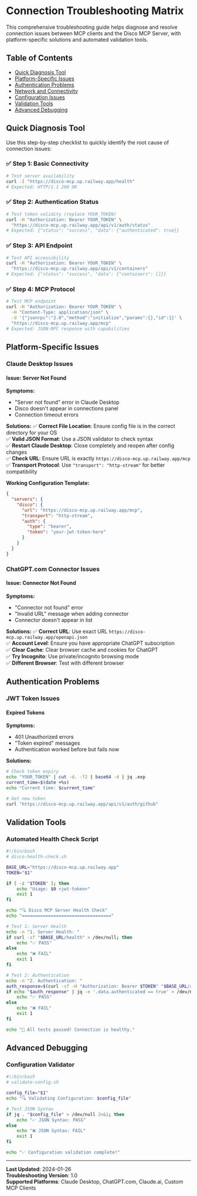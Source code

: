 # Connection Troubleshooting Matrix

This comprehensive troubleshooting guide helps diagnose and resolve connection issues between MCP clients and the Disco MCP Server, with platform-specific solutions and automated validation tools.

## Table of Contents

- [Quick Diagnosis Tool](#quick-diagnosis-tool)
- [Platform-Specific Issues](#platform-specific-issues)
- [Authentication Problems](#authentication-problems)
- [Network and Connectivity](#network-and-connectivity)
- [Configuration Issues](#configuration-issues)
- [Validation Tools](#validation-tools)
- [Advanced Debugging](#advanced-debugging)

## Quick Diagnosis Tool

Use this step-by-step checklist to quickly identify the root cause of connection issues:

### ✅ Step 1: Basic Connectivity
```bash
# Test server availability
curl -I "https://disco-mcp.up.railway.app/health"
# Expected: HTTP/1.1 200 OK
```

### ✅ Step 2: Authentication Status
```bash
# Test token validity (replace YOUR_TOKEN)
curl -H "Authorization: Bearer YOUR_TOKEN" \
  "https://disco-mcp.up.railway.app/api/v1/auth/status"
# Expected: {"status": "success", "data": {"authenticated": true}}
```

### ✅ Step 3: API Endpoint
```bash
# Test API accessibility
curl -H "Authorization: Bearer YOUR_TOKEN" \
  "https://disco-mcp.up.railway.app/api/v1/containers"
# Expected: {"status": "success", "data": {"containers": []}}
```

### ✅ Step 4: MCP Protocol
```bash
# Test MCP endpoint
curl -H "Authorization: Bearer YOUR_TOKEN" \
  -H "Content-Type: application/json" \
  -d '{"jsonrpc":"2.0","method":"initialize","params":{},"id":1}' \
  "https://disco-mcp.up.railway.app/mcp"
# Expected: JSON-RPC response with capabilities
```

## Platform-Specific Issues

### Claude Desktop Issues

#### Issue: Server Not Found
**Symptoms:**
- "Server not found" error in Claude Desktop
- Disco doesn't appear in connections panel
- Connection timeout errors

**Solutions:**
✅ **Correct File Location**: Ensure config file is in the correct directory for your OS  
✅ **Valid JSON Format**: Use a JSON validator to check syntax  
✅ **Restart Claude Desktop**: Close completely and reopen after config changes  
✅ **Check URL**: Ensure URL is exactly `https://disco-mcp.up.railway.app/mcp`  
✅ **Transport Protocol**: Use `"transport": "http-stream"` for better compatibility  

**Working Configuration Template:**
```json
{
  "servers": {
    "disco": {
      "url": "https://disco-mcp.up.railway.app/mcp",
      "transport": "http-stream",
      "auth": {
        "type": "bearer",
        "token": "your-jwt-token-here"
      }
    }
  }
}
```

### ChatGPT.com Connector Issues

#### Issue: Connector Not Found
**Symptoms:**
- "Connector not found" error
- "Invalid URL" message when adding connector
- Connector doesn't appear in list

**Solutions:**
✅ **Correct URL**: Use exact URL `https://disco-mcp.up.railway.app/openapi.json`  
✅ **Account Level**: Ensure you have appropriate ChatGPT subscription  
✅ **Clear Cache**: Clear browser cache and cookies for ChatGPT  
✅ **Try Incognito**: Use private/incognito browsing mode  
✅ **Different Browser**: Test with different browser  

## Authentication Problems

### JWT Token Issues

#### Expired Tokens
**Symptoms:**
- 401 Unauthorized errors
- "Token expired" messages
- Authentication worked before but fails now

**Solutions:**
```bash
# Check token expiry
echo "YOUR_TOKEN" | cut -d. -f2 | base64 -d | jq .exp
current_time=$(date +%s)
echo "Current time: $current_time"

# Get new token
curl "https://disco-mcp.up.railway.app/api/v1/auth/github"
```

## Validation Tools

### Automated Health Check Script

```bash
#!/bin/bash
# disco-health-check.sh

BASE_URL="https://disco-mcp.up.railway.app"
TOKEN="$1"

if [ -z "$TOKEN" ]; then
    echo "Usage: $0 <jwt-token>"
    exit 1
fi

echo "🔍 Disco MCP Server Health Check"
echo "=================================="

# Test 1: Server Health
echo -n "1. Server Health: "
if curl -sf "$BASE_URL/health" > /dev/null; then
    echo "✅ PASS"
else
    echo "❌ FAIL"
    exit 1
fi

# Test 2: Authentication
echo -n "2. Authentication: "
auth_response=$(curl -sf -H "Authorization: Bearer $TOKEN" "$BASE_URL/api/v1/auth/status")
if echo "$auth_response" | jq -e '.data.authenticated == true' > /dev/null; then
    echo "✅ PASS"
else
    echo "❌ FAIL"
    exit 1
fi

echo "🎉 All tests passed! Connection is healthy."
```

## Advanced Debugging

### Configuration Validator

```bash
#!/bin/bash
# validate-config.sh

config_file="$1"
echo "🔍 Validating Configuration: $config_file"

# Test JSON Syntax
if jq . "$config_file" > /dev/null 2>&1; then
    echo "✅ JSON Syntax: PASS"
else
    echo "❌ JSON Syntax: FAIL"
    exit 1
fi

echo "✅ Configuration validation complete!"
```

---

**Last Updated**: 2024-01-26  
**Troubleshooting Version**: 1.0  
**Supported Platforms**: Claude Desktop, ChatGPT.com, Claude.ai, Custom MCP Clients